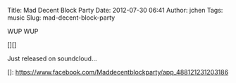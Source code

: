 Title: Mad Decent Block Party
Date: 2012-07-30 06:41
Author: jchen
Tags: music
Slug: mad-decent-block-party

WUP WUP

[][]  


Just released on soundcloud...

  []: https://www.facebook.com/Maddecentblockparty/app_488121231203186
